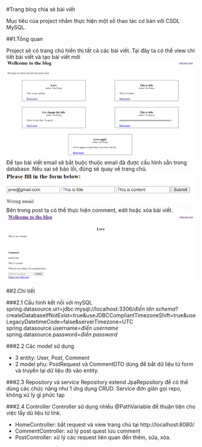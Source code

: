 #Trang blog chia sẻ bài viết

Mục tiêu của project nhằm thực hiện một số thao tác cơ bản với CSDL MySQL.

##1.Tổng quan

Project sẽ có trang chủ hiển thị tất cả các bài viết. Tại đây ta có thể view chi tiết bài viết và tạo bài viết mới
![img.png](img.png)
Để tạo bài viết email sẽ bắt buộc thuộc email đã được cấu hình sẵn trong database. Nếu sai sẽ báo lỗi, đúng sẽ quay về trang chủ.
![img_1.png](img_1.png)
Bên trong post ta có thể thực hiện comment, edit hoặc xóa bài viết.
![img_2.png](img_2.png)

##2.Chi tiết

###2.1 Cấu hình kết nối với mySQL
    spring.datasource.url=jdbc:mysql://localhost:3306/*điền tên schema*?createDatabaseIfNotExist=true&useJDBCCompliantTimezoneShift=true&useLegacyDatetimeCode=false&serverTimezone=UTC
    spring.datasource.username=*điền username*
    spring.datasource.password=*điền password*

###2.2 Các model sử dụng
- 3 entity: User, Post, Comment
- 2 model phụ: PostRequest và CommentDTO dùng để bắt dữ liệu từ form và truyền lại dữ liệu đó vào entity.

###2.3 Repository và service
Repository extend JpaRepository để có thể dùng các chức năng như 1 ứng dụng CRUD. Service đơn giản gọi repo, không xử lý gì phức tạp

###2.4 Controller
Controller sử dụng nhiều @PathVariable để thuận tiện cho việc lấy dũ liệu từ link.
- HomeController: bắt request và view trang chủ tại http://localhost:8080/
- CommentController: xử lý post quest lưu comment
- PostController: xử lý các request liên quan đến thêm, sửa, xóa.